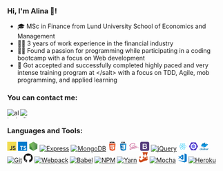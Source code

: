 ### Hi, I'm Alina 👋!

- 🎓 MSc in Finance from Lund University School of Economics and Management
- 👩‍💼 3 years of work experience in the financial industry
- 👩‍💻 Found a passion for programming while participating in a coding bootcamp with a focus on Web development
- 🧂 Got accepted and successfully completed highly paced and very intense training program at <\/salt> with a focus on TDD, Agile, mob programming, and applied learning

### You can contact me:

[<img align="left" alt="alinabylkova | Email" width="30px" height="21px" src="https://cdn.onlinewebfonts.com/svg/img_504350.png" />][email]
[<img align="left" alt="alinabylkova | LinkedIn" width="21px" height="21px" src="https://cdn.jsdelivr.net/npm/simple-icons@v3/icons/linkedin.svg" />][linkedin]

<br />

### Languages and Tools:

<a href="https://www.javascript.com/" target="_blank" title="JavaScript"><img alt="JavaScript" width="21px" src="https://raw.githubusercontent.com/github/explore/80688e429a7d4ef2fca1e82350fe8e3517d3494d/topics/javascript/javascript.png" /></a>
<a href="https://www.typescriptlang.org/" title="TypeScript"><img alt="TypeScript" width="21px" src="https://raw.githubusercontent.com/github/explore/80688e429a7d4ef2fca1e82350fe8e3517d3494d/topics/typescript/typescript.png" /></a>
<a href="https://nodejs.org/en/" title="Node.js"><img alt="Node.js" width="21px" src="https://raw.githubusercontent.com/github/explore/80688e429a7d4ef2fca1e82350fe8e3517d3494d/topics/nodejs/nodejs.png" /></a>
<a href="https://expressjs.com/" title="Express"><img src="https://github.com/tomchen/stack-icons/blob/master/logos/express.svg" alt="Express" width="21px" height="21px"></img></a>
<a href="https://www.mongodb.com/" title="MongoDB"><img alt="MongoDB" width="21px" src="https://github.com/tomchen/stack-icons/blob/master/logos/mongodb-icon.svg" /></a>
<a href="https://www.w3.org/TR/html5/" title="HTML5"><img alt="HTML5" width="21px" src="https://raw.githubusercontent.com/github/explore/80688e429a7d4ef2fca1e82350fe8e3517d3494d/topics/html/html.png" /></a>
<a href="https://www.w3.org/TR/CSS/" title="CSS3"><img alt="CSS3" width="21px" src="https://raw.githubusercontent.com/github/explore/80688e429a7d4ef2fca1e82350fe8e3517d3494d/topics/css/css.png" /></a>
<a href="https://sass-lang.com/" title="Sass"><img alt="Sass" width="21px" src="https://raw.githubusercontent.com/github/explore/80688e429a7d4ef2fca1e82350fe8e3517d3494d/topics/sass/sass.png" /></a>
<a href="https://getbootstrap.com/" title="Bootstrap"><img alt="Bootstrap" width="21px" src="https://raw.githubusercontent.com/github/explore/80688e429a7d4ef2fca1e82350fe8e3517d3494d/topics/bootstrap/bootstrap.png" /></a>
<a href="https://jquery.com/" title="jQuery"><img src="https://github.com/tomchen/stack-icons/blob/master/logos/jquery-icon.svg" alt="jQuery" width="21px" height="21px"></img></a>
<a href="https://reactjs.org/" title="React"><img alt="React" width="21px" src="https://raw.githubusercontent.com/github/explore/80688e429a7d4ef2fca1e82350fe8e3517d3494d/topics/react/react.png" /></a>
<a href="https://eslint.org/" title="Eslint"><img alt="Eslint" width="21px" src="https://raw.githubusercontent.com/github/explore/80688e429a7d4ef2fca1e82350fe8e3517d3494d/topics/eslint/eslint.png" /></a>
<a href="https://www.docker.com/" title="Docker"><img alt="Docker" width="21px" src="https://raw.githubusercontent.com/github/explore/80688e429a7d4ef2fca1e82350fe8e3517d3494d/topics/docker/docker.png" /></a>
<a href="https://git-scm.com/" title="Git"><img alt="Git" width="21px" src="https://github.com/tomchen/stack-icons/blob/master/logos/git-icon.svg" /></a>
<a href="https://github.com/" title="GitHub"><img alt="GitHub" width="21px" src="https://raw.githubusercontent.com/github/explore/78df643247d429f6cc873026c0622819ad797942/topics/github/github.png" /></a>
<a href="https://webpack.js.org/" title="Webpack"><img src="https://github.com/tomchen/stack-icons/blob/master/logos/webpack.svg" alt="Webpack" width="21px" height="21px"></img></a>
<a href="https://babeljs.io/" title="Babel"><img src="https://github.com/tomchen/stack-icons/blob/master/logos/babel.svg" alt="Babel" width="21px" height="21px"></img></a>
<a href="https://www.npmjs.com/" title="NPM"><img src="https://github.com/tomchen/stack-icons/blob/master/logos/npm.svg" alt="NPM" width="21px" height="21px"></img></a>
<a href="https://yarnpkg.com/" title="Yarn"><img alt="Yarn" width="21px" src="https://github.com/tomchen/stack-icons/blob/master/logos/yarn.svg" /></a>
<a href="https://jestjs.io/" title="Jest"><img alt="Jest" width="21px" src="https://github.com/MarioTerron/logo-images/blob/master/logos/jest.png" /></a>
<a href="https://mochajs.org/" title="Mocha"><img alt="Mocha" width="21px" src="https://github.com/tomchen/stack-icons/blob/master/logos/mocha.svg" /></a>
<a href="https://code.visualstudio.com/" title="Visual Studio Code"><img alt="Visual Studio Code" width="21px" src="https://raw.githubusercontent.com/github/explore/80688e429a7d4ef2fca1e82350fe8e3517d3494d/topics/visual-studio-code/visual-studio-code.png" /></a>
<a href="https://www.heroku.com/" title="Heroku"><img alt="Heroku" width="21px" height="21px" src="https://github.com/jalbertsr/logo-badge-images/blob/master/img/rsz_heroku.png?raw=true" /></a>

[email]: mailto:alina.bylkova@appliedtechnology.se
[linkedin]: https://www.linkedin.com/in/alinabylkova/
